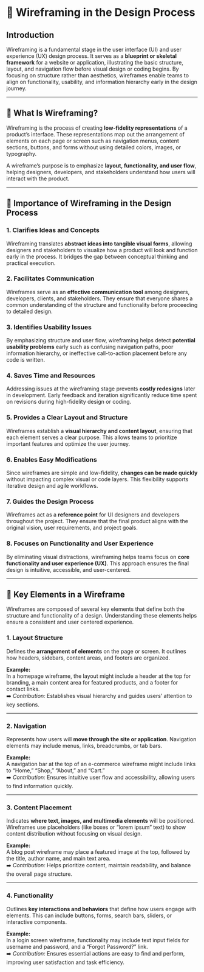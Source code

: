 # 🧩 Wireframing in the Design Process

## Introduction

Wireframing is a fundamental stage in the user interface (UI) and user experience (UX) design process. It serves as a **blueprint or skeletal framework** for a website or application, illustrating the basic structure, layout, and navigation flow before visual design or coding begins. By focusing on structure rather than aesthetics, wireframes enable teams to align on functionality, usability, and information hierarchy early in the design journey.

---

## 📝 What Is Wireframing?

Wireframing is the process of creating **low-fidelity representations** of a product’s interface. These representations map out the arrangement of elements on each page or screen such as navigation menus, content sections, buttons, and forms without using detailed colors, images, or typography.

A wireframe’s purpose is to emphasize **layout, functionality, and user flow**, helping designers, developers, and stakeholders understand how users will interact with the product.

---

## 🎯 Importance of Wireframing in the Design Process

### 1. Clarifies Ideas and Concepts
Wireframing translates **abstract ideas into tangible visual forms**, allowing designers and stakeholders to visualize how a product will look and function early in the process. It bridges the gap between conceptual thinking and practical execution.

### 2. Facilitates Communication
Wireframes serve as an **effective communication tool** among designers, developers, clients, and stakeholders. They ensure that everyone shares a common understanding of the structure and functionality before proceeding to detailed design.

### 3. Identifies Usability Issues
By emphasizing structure and user flow, wireframing helps detect **potential usability problems** early such as confusing navigation paths, poor information hierarchy, or ineffective call-to-action placement before any code is written.

### 4. Saves Time and Resources
Addressing issues at the wireframing stage prevents **costly redesigns** later in development. Early feedback and iteration significantly reduce time spent on revisions during high-fidelity design or coding.

### 5. Provides a Clear Layout and Structure
Wireframes establish a **visual hierarchy and content layout**, ensuring that each element serves a clear purpose. This allows teams to prioritize important features and optimize the user journey.

### 6. Enables Easy Modifications
Since wireframes are simple and low-fidelity, **changes can be made quickly** without impacting complex visual or code layers. This flexibility supports iterative design and agile workflows.

### 7. Guides the Design Process
Wireframes act as a **reference point** for UI designers and developers throughout the project. They ensure that the final product aligns with the original vision, user requirements, and project goals.

### 8. Focuses on Functionality and User Experience
By eliminating visual distractions, wireframing helps teams focus on **core functionality and user experience (UX)**. This approach ensures the final design is intuitive, accessible, and user-centered.

---
## 🧱 Key Elements in a Wireframe

Wireframes are composed of several key elements that define both the structure and functionality of a design. Understanding these elements helps ensure a consistent and user centered experience.

### 1. **Layout Structure**
Defines the **arrangement of elements** on the page or screen. It outlines how headers, sidebars, content areas, and footers are organized.

**Example:**  
In a homepage wireframe, the layout might include a header at the top for branding, a main content area for featured products, and a footer for contact links.  
➡️ *Contribution:* Establishes visual hierarchy and guides users’ attention to key sections.

---

### 2. **Navigation**
Represents how users will **move through the site or application**. Navigation elements may include menus, links, breadcrumbs, or tab bars.

**Example:**  
A navigation bar at the top of an e-commerce wireframe might include links to “Home,” “Shop,” “About,” and “Cart.”  
➡️ *Contribution:* Ensures intuitive user flow and accessibility, allowing users to find information quickly.

---

### 3. **Content Placement**
Indicates **where text, images, and multimedia elements** will be positioned. Wireframes use placeholders (like boxes or “lorem ipsum” text) to show content distribution without focusing on visual design.

**Example:**  
A blog post wireframe may place a featured image at the top, followed by the title, author name, and main text area.  
➡️ *Contribution:* Helps prioritize content, maintain readability, and balance the overall page structure.

---

### 4. **Functionality**
Outlines **key interactions and behaviors** that define how users engage with elements. This can include buttons, forms, search bars, sliders, or interactive components.

**Example:**  
In a login screen wireframe, functionality may include text input fields for username and password, and a “Forgot Password?” link.  
➡️ *Contribution:* Ensures essential actions are easy to find and perform, improving user satisfaction and task efficiency.

